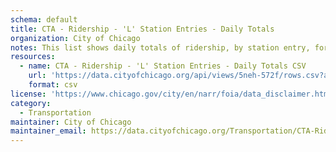 ```yaml
---
schema: default
title: CTA - Ridership - 'L' Station Entries - Daily Totals
organization: City of Chicago
notes: This list shows daily totals of ridership, by station entry, for each 'L' station dating back to 2001. Dataset shows entries at all turnstiles, combined, for each station. Daytypes are as follows: W=Weekday, A=Saturday, U=Sunday/Holiday.
resources:
  - name: CTA - Ridership - 'L' Station Entries - Daily Totals CSV
    url: 'https://data.cityofchicago.org/api/views/5neh-572f/rows.csv?accessType=DOWNLOAD'
    format: csv
license: 'https://www.chicago.gov/city/en/narr/foia/data_disclaimer.html'
category:
  - Transportation
maintainer: City of Chicago
maintainer_email: https://data.cityofchicago.org/Transportation/CTA-Ridership-L-Station-Entries-Daily-Totals/5neh-572f
---
```

